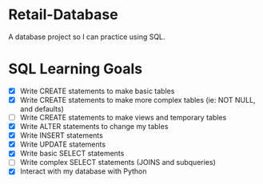 # Retail-Database
A database project so I can practice using SQL.   
# SQL Learning Goals
- [x] Write CREATE statements to make basic tables
- [x] Write CREATE statements to make more complex tables (ie: NOT NULL, and defaults)
- [ ] Write CREATE statements to make views and temporary tables
- [x] Write ALTER statements to change my tables
- [x] Write INSERT statements
- [x] Write UPDATE statements
- [x] Write basic SELECT statements
- [ ] Write complex SELECT statements (JOINS and subqueries)
- [x] Interact with my database with Python
